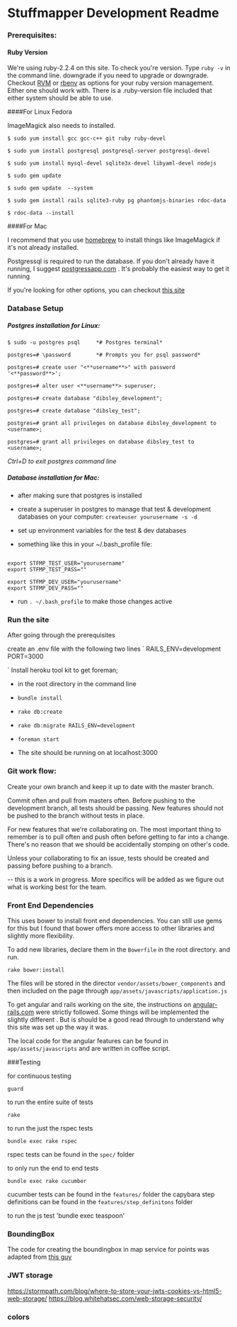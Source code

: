 # Stuffmapper Development Readme




### Prerequisites:


#### Ruby Version


We're using ruby-2.2.4 on this site. To check you're version. Type `ruby -v` in the command line.
downgrade
if you need to upgrade or downgrade. Checkout [RVM](https://rvm.io/) or [rbenv](https://github.com/sstephenson/rbenv) as options for your ruby version management. Either one should work with. There is a .ruby-version file included that either system should be able to use.



####For Linux Fedora


ImageMagick also needs to installed.



```
$ sudo yum install gcc gcc-c++ git ruby ruby-devel

$ sudo yum install postgresql postgresql-server postgresql-devel

$ sudo yum install mysql-devel sqlite3x-devel libyaml-devel nodejs

$ sudo gem update

$ sudo gem update  --system

$ sudo gem install rails sqlite3-ruby pg phantomjs-binaries rdoc-data

$ rdoc-data --install

```



####For Mac

I recommend that you use [homebrew](http://brew.sh/) to install things like ImageMagick if it's not already installed.

Postgressql is required to run the database. If you don't already have it running, I suggest [postgressapp.com](http://postgresapp.com/) . It's probably the easiest way to get it running

If you're looking for other options, you can checkout [this site](http://www.gotealeaf.com/blog/how-to-install-postgresql-on-a-mac)



### Database Setup

##### Postgres installation for Linux:

```
$ sudo -u postgres psql		*# Postgres terminal*

postgres=# \password		*# Prompts you for psql password*

postgres=# create user "<**username**>" with password '<**password**>';

postgres=# alter user <**username**> superuser;

postgres=# create database "dibsley_development";

postgres=# create database "dibsley_test";

postgres=# grant all privileges on database dibsley_development to <username>;

postgres=# grant all privileges on database dibsley_test to <username>;
```

*Ctrl+D to exit postgres command line*

#####  Database installation for Mac:
  - after making sure that postgres is installed

  - create a superuser in postgres to manage that test & development databases on your computer:
  `createuser yourusername -s -d`

  - set up environment variables for the test & dev databases

  - something like this in your ~/.bash_profile file:

```

export STFMP_TEST_USER="yourusername"
export STFMP_TEST_PASS=""

export STFMP_DEV_USER="yourusername"
export STFMP_DEV_PASS=""

```
 - run `. ~/.bash_profile` to make those changes active



### Run the site

After going through the prerequisites



create an .env file with the following two lines
`
RAILS_ENV=development
PORT=3000

`
Install heroku tool kit to get foreman;

- in the root directory in the command line
- `bundle install`
- `rake db:create `
- `rake db:migrate RAILS_ENV=development`
- `foreman start`

- The site should be running on at localhost:3000



### Git work flow:

Create your own branch and keep it up to date with the master branch.

Commit often and pull from masters often. Before pushing to the development branch, all tests should be passing. New features should not be pushed to the branch without tests in place.  

For new features that we're collaborating on. The most important thing to remember is to pull often and push often before getting to far into a change. There's no reason that we should be accidentally stomping on other's code.

Unless your collaborating to fix an issue, tests should be created and passing before pushing to a branch.

-- this is a work in progress. More specifics will be added as we figure out what is working best for the team.




### Front End Dependencies

This uses bower to install front end dependencies. You can still use gems for this but I found that bower offers more access to other libraries and slightly more flexibility.

To add new libraries, declare them in the `Bowerfile` in the root directory. and run.

 	rake bower:install

 The files will be stored in the director `vendor/assets/bower_components` and then included on the page through `app/assets/javascripts/application.js`

To get angular and rails working on the site, the instructions on [angular-rails.com](http://www.angular-rails.com) were strictly followed. Some things will be implemented the slightly different . But is should be a good read through to understand why this site was set up the way it was.




The local code for the angular features can be found in `app/assets/javascripts` and are written in coffee script.




###Testing

  for continuous testing

  `guard`

  to run the entire suite of tests

  `rake`

  to run the just the rspec tests

  `bundle exec rake rspec`

 rspec tests can be found in the `spec/` folder

  to only run the end to end tests

  `bundle exec rake cucumber`

  cucumber tests can be found in the `features/` folder
  the capybara step definitions can be found in the `features/step_definitons` folder

 to run the js test
 'bundle exec teaspoon'



### BoundingBox

The code for creating the boundingbox in map service for points was adapted from
[this guy](http://www.movable-type.co.uk/scripts/latlong.html)

### JWT storage

https://stormpath.com/blog/where-to-store-your-jwts-cookies-vs-html5-web-storage/
https://blog.whitehatsec.com/web-storage-security/

### colors
